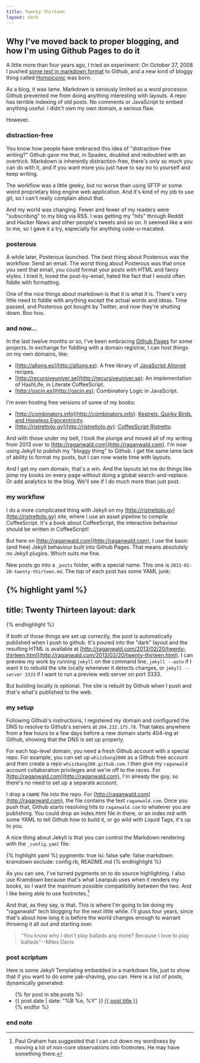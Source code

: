 ```yaml
---
title: Twenty Thirteen
layout: dark
---
```


## Why I've moved back to proper blogging, and how I'm using Github Pages to do it

A little more than four years ago, I tried an experiment: On October 27, 2008 I pushed [some text in markdown format](https://github.com/raganwald/homoiconic/blob/master/2008-10-27/unfold.markdown) to Github, and a new kind of bloggy thing called [Homoiconic](https://github.com/raganwald/homoiconic) was born.

As a blog, it was lame. Markdown is seriously limited as a word processor. Github prevented me from doing anything interesting with layouts. A repo has terrible indexing of old posts. No comments or JavaScript to embed anything useful. I didn't own my own domain, a serious flaw.

However.

### distraction-free

You know how people have embraced this idea of "distraction-free writing?" Github gave me that, in Spades, doubled and redoubled with an overtrick. Markdown is inherently distraction-free, there's only so much you can do with it, and if you want more you just have to say no to yourself and keep writing.

The workflow was a little geeky, but no worse than using SFTP or some weird proprietary blog engine web application. And it's kind of my job to use git, so I can't really complain about that.

And my world was changing. Fewer and fewer of my readers were "subscribing" to my blog via RSS. I was getting my "hits" through Reddit and Hacker News and other people's tweets and so on. It seemed like a win to me, so I gave it a try, especially for anything code-u-macated.

### posterous

A while later, Posterous launched. The best thing about Posterous was the workflow: Send an email. The worst thing about Posterous was that once you sent that email, you could format your posts with HTML and fancy styles. I tried it, loved the post-by-email, hated the fact that I would often fiddle with formatting.

One of the nice things about markdown is that it is what it is. There's very little need to fiddle with anything except the actual words and ideas. Time passed, and Posterous got bought by Twitter, and now they're shutting down. Boo hoo.

### and now...

In the last twelve months or so, I've been embracing [Github Pages](http://pages.github.com) for some projects. In exchange for fiddling with a domain registrar, I can host things on my own domains, like:

* [http://allong.es](http://allong.es): A free library of [JavaScript Allongé](https://leanpub.com/javascript-allonge) recipes.
* [http://recursiveuniver.se](http://recursiveuniver.se): An implementation of HashLife, in Literate CoffeeScript.
* [http://oscin.es](http://oscin.es): Combinatory Logic in JavaScript.

I'm even hosting free versions of some of my books:

* [http://combinators.info](http://combinators.info): [Kestrels, Quirky Birds, and Hopeless Egocentricity](https://leanpub.com/combinators).
* [http://ristrettolo.gy](http://ristrettolo.gy): [CoffeeScript Ristretto](https://leanpub.com/coffeescript-ristretto).

And with those under my belt, I took the plunge and moved all of my writing from 2013 over to [http://raganwald.com](http://raganwald.com). I'm now using Jekyll to publish my "bloggy thing" to Github. I get the same lame lack of ability to format my posts, but I can now waste time with layouts.

And I get my own domain, that's a win. And the layouts let me do things like pimp my books on every page without doing a global search-and-replace. Or add analytics to the blog. We'll see if I do much more than just post.

### my workflow

I do a more complicated thing with Jekyll on my [http://ristrettolo.gy](http://ristrettolo.gy) site, where I use an asset pipeline to compile CoffeeScript. It's a book about CoffeeScript, the interactive behaviour should be written in CoffeeScript!

But here on [http://raganwald.com](http://raganwald.com), I use the basic (and free) Jekyll behaviour built into Github Pages. That means absolutely no Jekyll plugins. Which suits me fine.

New posts go into a `_posts` folder, with a special name. This one is `2013-02-20-twenty-thirteen.md`. The top of each post has some YAML junk:

{% highlight yaml %}
---
title: Twenty Thirteen
layout: dark
---
{% endhighlight %}

If both of those things are set up correctly, the post is automatically published when I push to github. It's poured into the "dark" layout and the resulting HTML is available at  [http://raganwald.com/2013/02/20/twenty-thirteen.html](http://raganwald.com/2013/02/20/twenty-thirteen.html). I can preview my work by running `jekyll` on the command line, `jekyll --auto` if I want it to rebuild the site locally whenever it detects changes, or `jekyll --server 3333` if I want to run a preview web server on port 3333.

But building locally is optional. The site is rebuilt by Github when I push and that's what's published to the web.

### my setup

Following Github's instructions, I registered my domain and configured the DNS to resolve to Github's servers at `204.232.175.78`. That takes anywhere from a few hours to a few days before a new domain starts 404-ing at Github, showing that the DNS is set up properly.

For each top-level domain, you need a fresh Github account with a special repo. For example, you can set up `whizzbang2000` as a Github free account and then create a repo `whizzbang200.github.com`. I then give my `raganwald` account collaboration privileges and we're off to the races. For [http://raganwald.com](http://raganwald.com), I'm already the guy, so there's no need to set up a separate account.

I drop a `CNAME` file into the repo. For [http://raganwald.com](http://raganwald.com), the file contains the text `raganwald.com`. Once you push that, Github starts resolving hits to `raganwald.com` to whatever you are publishing. You could drop an index.html file in there, or an index.md with some YAML to tell Github how to build it, or go wild with Liquid Tags, it's up to you.

A nice thing about Jekyll is that you can control the Markdown rendering with the `_config.yaml` file:

{% highlight yaml %}
pygments: true
lsi: false
safe: false
markdown: kramdown
exclude: config.rb, README.md
{% endhighlight %}

As you can see, I've turned pygments on to do source highlighting. I also use Kramdown because that's what Leanpub uses when it renders my books, so I want the maximum possible compatibility between the two. And I like being able to use footnotes.[^pg]

[^pg]: Paul Graham has suggested that I can cut down my wordiness by moving a lot of non-core observations into footnotes. He may have something there.

And that, as they say, is that. This is where I'm going to be doing my "raganwald" tech blogging for the next little while. I'll giuss four years, since that's about how long it is before the world changes enough to warrant throwing it all out and starting over.

> "You know why I don't play ballads any more? Because I love to play ballads"--Miles Davis

### post scriptum

Here is some Jekyll Templating embedded in a markdown file, just to show that if you want to do some yak-shaving, you can. Here is a list of posts, dynamically generated:

<div class="related">
  <ul>
    {% for post in site.posts %}
    <li>
<span>{{ post.date | date: "%B %e, %Y" }}</span> <a href="{{ post.url }}">{{ post.title }}</a>
    </li>
    {% endfor %}
  </ul>
</div>

### end note